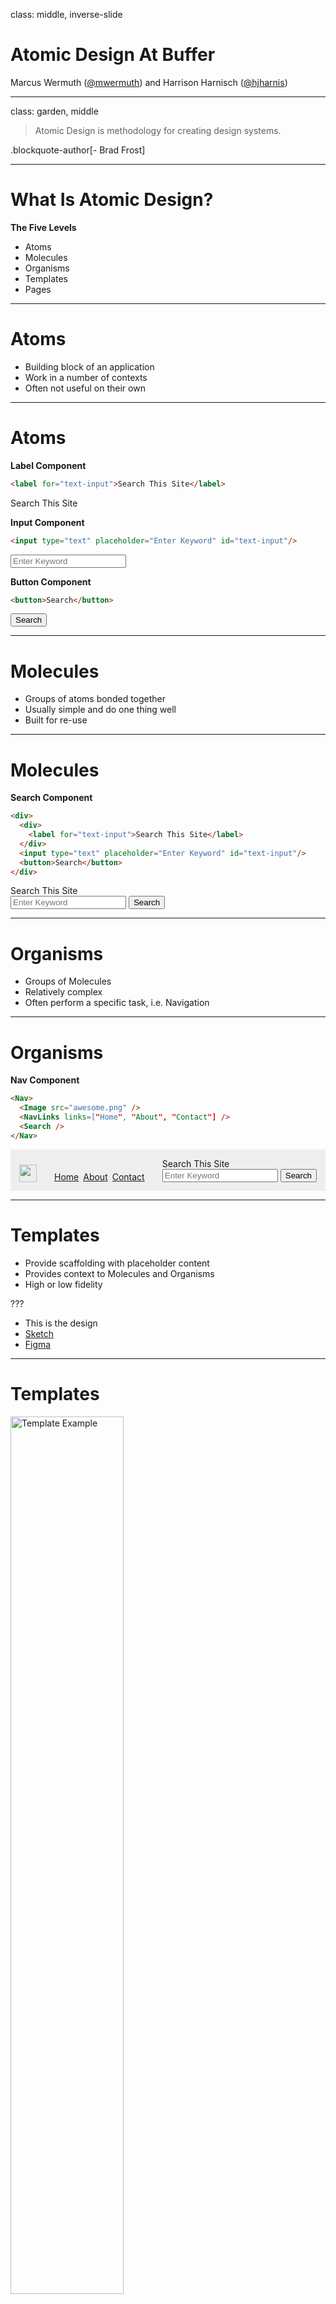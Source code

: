 class: middle, inverse-slide

# Atomic Design At Buffer
Marcus Wermuth ([@mwermuth](https://twitter.com/mwermuth)) and Harrison Harnisch ([@hjharnis](https://twitter.com/hjharnis))

---

class: garden, middle

> Atomic Design is methodology for creating design systems.

.blockquote-author[\- Brad Frost]



---

# What Is Atomic Design?

**The Five Levels**

- Atoms
- Molecules
- Organisms
- Templates
- Pages

---

# Atoms

- Building block of an application
- Work in a number of contexts
- Often not useful on their own

---

# Atoms

**Label Component**

```html
<label for="text-input">Search This Site</label>
```

<label for="text-input">Search This Site</label>

**Input Component**

```html
<input type="text" placeholder="Enter Keyword" id="text-input"/>
```

<input type="text" placeholder="Enter Keyword" id="text-input"/>

**Button Component**

```html
<button>Search</button>
```

<button>Search</button>

---

# Molecules

- Groups of atoms bonded together
- Usually simple and do one thing well
- Built for re-use

---

# Molecules

**Search Component**

```html
<div>
  <div>
    <label for="text-input">Search This Site</label>
  </div>
  <input type="text" placeholder="Enter Keyword" id="text-input"/>
  <button>Search</button>
</div>
```

<div>
  <div>
    <label for="text-input">Search This Site</label>
  </div>
  <input type="text" placeholder="Enter Keyword" id="text-input"/>
  <button>Search</button>
</div>

---

# Organisms

- Groups of Molecules
- Relatively complex
- Often perform a specific task, i.e. Navigation

---

# Organisms

**Nav Component**

```html
<Nav>
  <Image src="awesome.png" />
  <NavLinks links=["Home", "About", "Contact"] />
  <Search />
</Nav>
```

<nav style="display: flex; background: #eee; align-items: bottom; align-items: flex-end; padding: 1em;">
  <img src="/images/AtomicDesign/AwesomeFace.png" style="height: 2em; width: 2em;" />
  <ul style="display: flex; list-style: none; padding: 0; margin: 0; flex-grow: 1;">
    <li style="margin-left: 2em;"><a href="#">Home</a></li>
    <li style="margin-left: 0.5em;"><a href="#">About</a></li>
    <li style="margin-left: 0.5em;"><a href="#">Contact</a></li>
  </ul>
  <div>
    <div>
      <label for="text-input">Search This Site</label>
    </div>
    <input type="text" placeholder="Enter Keyword" id="text-input"/>
    <button>Search</button>
  </div>
</nav>

---

# Templates

- Provide scaffolding with placeholder content
- Provides context to Molecules and Organisms
- High or low fidelity

???
- This is the design
- [Sketch](https://sketchapp.com/)
- [Figma](https://figma.com)

---

# Templates

<img src="/images/AtomicDesign/TemplateExample.png" alt="Template Example" width="60%" />

---

# Page

- A Template populated with real content
- All Atoms and Molecules can be viewed in context
- Variations of inputs can be tested here

---

# Page

<img src="/images/AtomicDesign/PageExample.png" alt="Page Example" width="60%" />

---

# Atomic Design At Buffer

---

# Demo (Android)

---

# Atomic Design For The Web

???

invert colors on this slide

---

# Atomic Design For The Web

- React components
- We conform to the concepts around atoms, molecules and pages
- Templates are a fuzzy area

???

- everything is technically a template with React

---

# Buffer Web - Atoms

- Buffer Components
- Work in many different contexts

<img src="/images/AtomicDesign/BufferComponents.png" alt="Buffer Components" width="20%" />

???

- the atoms
- stateless and functional
- show a quick demo of buffer components

---

# Buffer Web - Molecules

- Buffer Web Components
- Made up of Buffer Components

<img src="/images/AtomicDesign/BufferWebComponents.png" alt="Buffer Web Components" width="40%" />

???

- the molecules
- stateless and functional
- show a quick demo of buffer web components

---

# Buffer Web - Pages

- Made up of Molecules
- Sometimes need to use an Atom directly (labels are common)

???

- show a quick demo of the colab tool (or TODO: screenshot)

---

# Atom / Molecule / Page Flow

<img src="/images/AtomicDesign/AtomsMoleculesPages.png" alt="Buffer Pages" width="60%" />

???

- page is where we manage state
- page is where we compose molecules and atoms
- do a quick demo of changing button color (if time)

---

# Questions
